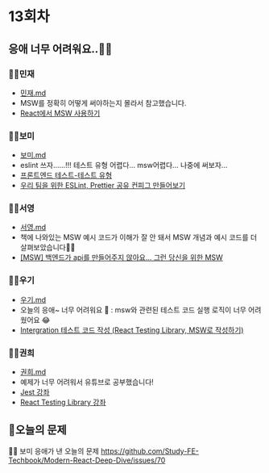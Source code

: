 # 13회차

## 응애 너무 어려워요..👶🏻

### 👶🏻민재

- [민재.md](./민재/민재.md)
- MSW를 정확히 어떻게 써야하는지 몰라서 참고했습니다.
- [React에서 MSW 사용하기](https://velog.io/@easyhoon119/React에서-MSW-사용하기)

### 👶🏻보미

- [보미.md](./보미/보미.md)
- eslint 쓰자......!!! 테스트 유형 어렵다... msw어렵다... 나중에 써보자...
- [프론트엔드 테스트-테스트 유형](https://velog.io/@jyooj08/%ED%94%84%EB%A1%A0%ED%8A%B8%EC%97%94%EB%93%9C-%ED%85%8C%EC%8A%A4%ED%8A%B8)
- [우리 팀을 위한 ESLint, Prettier 공유 컨피그 만들어보기](https://techblog.woowahan.com/15903/)

### 👶🏻서영

- [서영.md](./서영/서영.md)
- 책에 나와있는 MSW 예시 코드가 이해가 잘 안 돼서 MSW 개념과 예시 코드를 더 살펴보았습니다👶🏻
- [[MSW] 백엔드가 api를 만들어주지 않아요... 그런 당신을 위한 MSW](https://velog.io/@navyjeongs/MSW-백엔드가-api를-만들어주지-않아요...-그런-당신을-위한-MSW)

### 👶🏻우기

- [우기.md](./우기/우기.md)
- 오늘의 응애~ 너무 어려워요 👼 : msw와 관련된 테스트 코드 실행 로직이 너무 어려웠어요 😂
- [Intergration 테스트 코드 작성 (React Testing Library, MSW로 작성하기)](https://velog.io/@do_dam/Intergration-테스트-코드-작성-React-Testing-Library-MSW로-작성하기)

### 👶🏻권희

- [권희.md](./권희/권희.md)
- 예제가 너무 어려워서 유튜브로 공부했습니다!
- [Jest 강좌](https://www.youtube.com/watch?v=g4MdUjxA-S4&list=PLZKTXPmaJk8L1xCg_1cRjL5huINlP2JKt)
- [React Testing Library 강좌](https://www.youtube.com/playlist?list=PLZKTXPmaJk8JNJKFt7CK0jQvFIytGdf9n)

## 📍오늘의 문제

👶🏻 보미 응애가 낸 오늘의 문제
https://github.com/Study-FE-Techbook/Modern-React-Deep-Dive/issues/70
